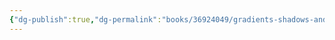 ```yaml
---
{"dg-publish":true,"dg-permalink":"books/36924049/gradients-shadows-and-blend-modes","permalink":"/books/36924049/gradients-shadows-and-blend-modes/","metatags":{"description":"","og:site_name":"DavonOs","og:title":"第十三章 渐变、阴影与混合模式","og:type":"article","og:url":"https://zuji.eu.org/books/36924049/gradients-shadows-and-blend-modes","og:image":"https://images.manning.com/360/480/resize/book/f/235f14b-90f6-43b8-8abd-62bc945d1624/Grant-2ed-HI.png","og:image:width":"200","og:image:alt":"articlecover","og:locale":"zh_cn"},"tags":["program/css"],"dgShowInlineTitle":true}
---
```

